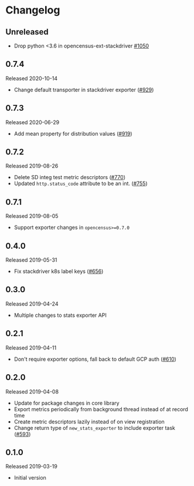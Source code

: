 # Changelog

## Unreleased

- Drop python <3.6 in opencensus-ext-stackdriver
  [#1050](https://github.com/census-instrumentation/opencensus-python/pull/1050)

## 0.7.4
Released 2020-10-14

- Change default transporter in stackdriver exporter
([#929](https://github.com/census-instrumentation/opencensus-python/pull/929))

## 0.7.3
Released 2020-06-29

- Add mean property for distribution values
([#919](https://github.com/census-instrumentation/opencensus-python/pull/919))

## 0.7.2
Released 2019-08-26

- Delete SD integ test metric descriptors
([#770](https://github.com/census-instrumentation/opencensus-python/pull/770))
- Updated `http.status_code` attribute to be an int.
([#755](https://github.com/census-instrumentation/opencensus-python/pull/755))

## 0.7.1
Released 2019-08-05

- Support exporter changes in `opencensus>=0.7.0`

## 0.4.0
Released 2019-05-31

- Fix stackdriver k8s label keys
  ([#656](https://github.com/census-instrumentation/opencensus-python/pull/656))

## 0.3.0
Released 2019-04-24

- Multiple changes to stats exporter API

## 0.2.1
Released 2019-04-11
- Don't require exporter options, fall back to default GCP auth
  ([#610](https://github.com/census-instrumentation/opencensus-python/pull/610))

## 0.2.0
Released 2019-04-08

- Update for package changes in core library
- Export metrics periodically from background thread instead of at record time
- Create metric descriptors lazily instead of on view registration
- Change return type of `new_stats_exporter` to include exporter task
  ([#593](https://github.com/census-instrumentation/opencensus-python/pull/593))

## 0.1.0
Released 2019-03-19

- Initial version
